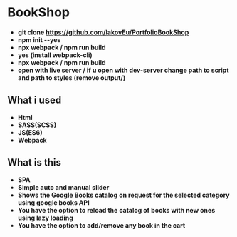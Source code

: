# BookShop
- **git clone https://github.com/IakovEu/PortfolioBookShop**
- **npm init --yes**
- **npx webpack / npm run build**
- **yes (install webpack-cli)**
- **npx webpack / npm run build**
- **open with live server / if u open with dev-server change path to script and path to styles (remove output/)**

## What i used
- **Html**
- **SASS(SCSS)**
- **JS(ES6)**
- **Webpack**

## What is this
- **SPA**
- **Simple auto and manual slider**
- **Shows the Google Books catalog on request for the selected category using google books API**
- **You have the option to reload the catalog of books with new ones using lazy loading**
- **You have the option to add/remove any book in the cart**
